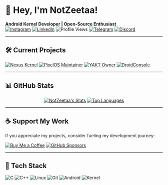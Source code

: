 # 👋 Hey, I'm NotZeetaa! 

**Android Kernel Developer | Open-Source Enthusiast**  
[![Instagram](https://img.shields.io/badge/-Follow%20me%20on%20Instagram-E4405F?style=flat&logo=instagram&logoColor=white)](https://instagram.com/contenterodrigo) 
[![LinkedIn](https://img.shields.io/badge/-Connect%20on%20LinkedIn-0077B5?style=flat&logo=linkedin)](www.linkedin.com/in/rodrigo-castro-b1a783274) 
![Profile Views](https://komarev.com/ghpvc/?username=NotZeetaa&style=flat-square&color=blueviolet)
[![Telegram](https://img.shields.io/badge/-Message%20on%20Telegram-26A5E4?style=flat&logo=telegram)](https://t.me/NotZeetaa)
[![Discord](https://img.shields.io/badge/-Chat%20on%20Discord-5865F2?style=flat&logo=discord)](https://discord.gg/NotZeetaa)

---

## 🛠️ Current Projects

[![Nexus Kernel](https://img.shields.io/badge/🔧_Nexus_Kernel-000?style=for-the-badge&logo=android&logoColor=white)](https://github.com/projects-nexus)
[![PixelOS Maintainer](https://img.shields.io/badge/🏋️‍♂️_PixelOS_alioth-4285F4?style=for-the-badge&logo=google-pixel&logoColor=white)](https://pixelos.net/)
[![YAKT Owner](https://img.shields.io/badge/🧑‍💻_YAKT_Owner-FF6D00?style=for-the-badge&logo=github)](https://github.com/NotZeetaa/YAKT)
[![DroidConsole](https://img.shields.io/badge/🧑‍💻_DroidConsole-512BD4?style=for-the-badge&logo=android)](https://github.com/NotZeetaa/DroidConsole)

---

## 📊 GitHub Stats

<div align="center">
  
[![NotZeetaa's Stats](https://github-readme-stats.vercel.app/api?username=notzeetaa&show_icons=true&title_color=bb2acf&icon_color=bb2acf&text_color=9f9f9f&bg_color=00000000&hide_border=true&count_private=true&include_all_commits=true)](https://github.com/NotZeetaa)
[![Top Languages](https://github-readme-stats.vercel.app/api/top-langs/?username=notzeetaa&layout=compact&title_color=bb2acf&text_color=9f9f9f&bg_color=00000000&hide_border=true&langs_count=8)](https://github.com/NotZeetaa)

</div>

---

## ☕ Support My Work

If you appreciate my projects, consider fueling my development journey:

[![Buy Me a Coffee](https://img.shields.io/badge/Donate-☕_Buy_Me_a_Coffee-FFDD00?style=for-the-badge&logo=buymeacoffee)](http://notzeetaa.github.io/Donate-NotZeetaa)
[![GitHub Sponsors](https://img.shields.io/badge/Sponsor-❤️_GitHub_Sponsors-EA4AAA?style=for-the-badge&logo=githubsponsors)](https://github.com/sponsors/NotZeetaa)

---

## 🔧 Tech Stack
![C](https://img.shields.io/badge/-C-A8B9CC?style=flat&logo=c&logoColor=white)
![C++](https://img.shields.io/badge/-C++-00599C?style=flat&logo=c%2B%2B)
![Linux](https://img.shields.io/badge/-Linux-FCC624?style=flat&logo=linux&logoColor=black)
![Git](https://img.shields.io/badge/-Git-F05032?style=flat&logo=git&logoColor=white)
![Android](https://img.shields.io/badge/-Android-3DDC84?style=flat&logo=android&logoColor=white)
![Kernel](https://img.shields.io/badge/-Kernel-1793D1?style=flat&logo=linux-kernel&logoColor=white)
